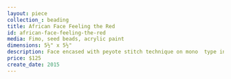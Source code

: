 ```yaml
---
layout: piece
collection_: beading
title: African Face Feeling the Red
id: african-face-feeling-the-red
media: Fimo, seed beads, acrylic paint
dimensions: 5½" x 5½"
description: Face encased with peyote stitch technique on mono  type in glassed maple frame two inches in depth.
price: $125
create_date: 2015
---
```

